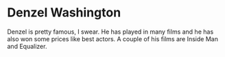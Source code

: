 # Denzel Washington
Denzel is pretty famous, I swear. He has played in many films and he has also won some prices like best actors.
A couple of his films are Inside Man and Equalizer.